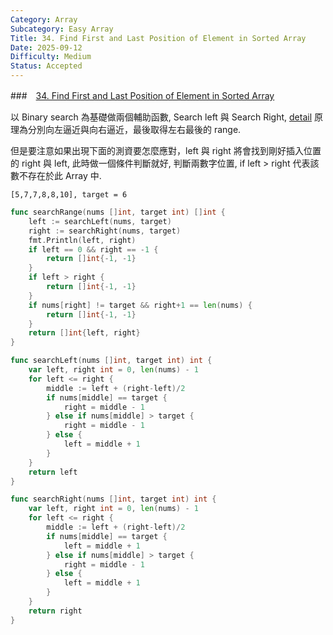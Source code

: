 ```yaml
---
Category: Array
Subcategory: Easy Array
Title: 34. Find First and Last Position of Element in Sorted Array
Date: 2025-09-12
Difficulty: Medium
Status: Accepted
---
```

###　[34. Find First and Last Position of Element in Sorted Array](https://leetcode.com/problems/find-first-and-last-position-of-element-in-sorted-array/)

以 Binary search 為基礎做兩個輔助函數, Search left 與 Search Right, [detail]
原理為分別向左逼近與向右逼近，最後取得左右最後的 range.

但是要注意如果出現下面的測資要怎麼應對，left 與 right 將會找到剛好插入位置的 right 與 left, 
此時做一個條件判斷就好, 判斷兩數字位置, if left > right 代表該數不存在於此 Array 中.
```
[5,7,7,8,8,10], target = 6
```

```go
func searchRange(nums []int, target int) []int {
	left := searchLeft(nums, target)
	right := searchRight(nums, target)
	fmt.Println(left, right)
	if left == 0 && right == -1 {
		return []int{-1, -1}
	}
	if left > right {
		return []int{-1, -1}
	}
	if nums[right] != target && right+1 == len(nums) {
		return []int{-1, -1}
	}
	return []int{left, right}
}

func searchLeft(nums []int, target int) int {
	var left, right int = 0, len(nums) - 1
	for left <= right {
		middle := left + (right-left)/2
		if nums[middle] == target {
			right = middle - 1
		} else if nums[middle] > target {
			right = middle - 1
		} else {
			left = middle + 1
		}
	}
	return left
}

func searchRight(nums []int, target int) int {
	var left, right int = 0, len(nums) - 1
	for left <= right {
		middle := left + (right-left)/2
		if nums[middle] == target {
			left = middle + 1
		} else if nums[middle] > target {
			right = middle - 1
		} else {
			left = middle + 1
		}
	}
	return right
}
```

[detail]: https://leetcode.wang/leetCode-34-Find-First-and-Last-Position-of-Element-in-Sorted-Array.html